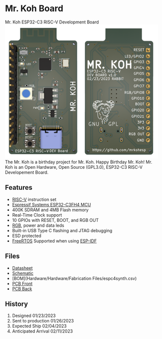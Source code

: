
# Mr. Koh Board
Mr. Koh ESP32-C3 RISC-V Development Board
![MrKoh](MrKoh.png)
The Mr. Koh is a birthday project for Mr. Koh.  Happy Birthday Mr. Koh!  Mr. Koh is an Open Hardware, Open Source (GPL3.0), ESP32-C3 RISC-V Developement Board.

## Features
* [RISC-V](https://github.com/jameslzhu/riscv-card/blob/586b60b5c351b3e6e6ebbf7130b9f93013b2e511/riscv-card.pdf) instruction set
* [Espressif Systems ESP32-C3FH4 MCU](https://www.espressif.com/en/products/socs/esp32-c3)
* 400K SDRAM and 4MB Flash memory
* Real-Time Clock support
* 10 GPIOs with RESET, BOOT, and RGB OUT
* [RGB](http://www.world-semi.com/Certifications/details-111-4.html), power and data leds
* Built-in USB Type C flashing and JTAG debugging
* ESD protected
* [FreeRTOS](https://www.freertos.org/Using-FreeRTOS-on-RISC-V.html) Supported when using [ESP-IDF](https://docs.espressif.com/projects/esp-idf/en/v5.0/esp32/)


## Files
* [Datasheet](https://www.espressif.com/sites/default/files/documentation/esp32-c3_datasheet_en.pdf)
* [Schematic](Hardware/MrKoh.pdf) 
* [BOM](Hardware/Hardware/Fabrication Files/espc4synth.csv)
* [PCB Front](front012623.png)
* [PCB Back](back012623.png)

## History
1. Designed 01/23/2023
2. Sent to production 01/26/2023
3. Expected Ship 02/04/2023
4. Anticipated Arrival 02/11/2023






